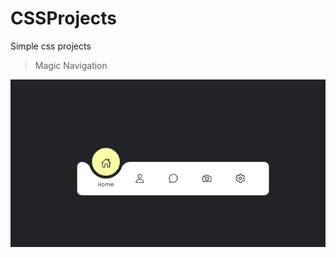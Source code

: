# CSSProjects
Simple css projects 

> Magic Navigation 

![magic navigation](./Magic%20Navigation/magic_navigation.png)